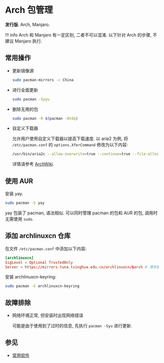 # Arch 包管理

**发行版**: Arch, Manjaro.  

!!! info
    Arch 和 Manjaro 有一定区别, 二者不可以混淆. 以下针对 Arch 的步骤, 不建议 Manjaro 执行.  

## 常用操作

- 更新镜像源

    ```sh
    sudo pacman-mirrors -c China
    ```

- 进行全面更新

    ```sh
    sudo pacman -Syyu
    ```

- 删除无用的包

    ```sh
    sudo pacman -R $(pacman -Qtdq)
    ```

- 自定义下载器

    允许用户使用自定义下载器以提高下载速度. 以 aria2 为例, 将 `/etc/pacman.conf` 的 `options.XferCommand` 修改为以下内容:  

    ```sh
    /usr/bin/aria2c --allow-overwrite=true --continue=true --file-allocation=none --log-level=error --max-tries=2 --max-connection-per-server=2 --max-file-not-found=5 --min-split-size=5M --no-conf --remote-time=true --summary-interval=60 --timeout=5 --dir=/ --out %o %u
    ```

    详情请参考 [ArchWiki](https://wiki.archlinux.org/title/Pacman/Tips_and_tricks#Performance).  

## 使用 AUR

安装 yay.  

```sh
sudo pacman -S yay
```

yay 包装了 pacman, 语法相似. 可以同时管理 pacman 的包和 AUR 的包, 调用时无需使用 `sudo`.  

## 添加 archlinuxcn 仓库

在文件 `/etc/pacman.conf` 中添加以下内容:  

```conf
[archlinuxcn]
SigLevel = Optional TrustedOnly
Server = https://mirrors.tuna.tsinghua.edu.cn/archlinuxcn/$arch # 清华镜像
```

安装 archlinuxcn-keyring:  

```sh
sudo pacman -S archlinuxcn-keyring
```

## 故障排除

- 网络环境正常, 但安装时出现网络错误

  可能是由于使用到了过时的信息, 先执行 `pacman -Syu` 进行更新.  

## 参见

- [常用软件](../其他/常用软件.md)
